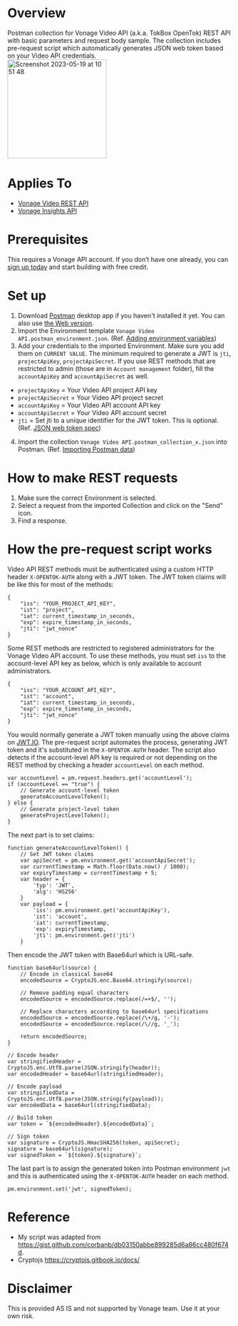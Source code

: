 # Overview
Postman collection for Vonage Video API (a.k.a. TokBox OpenTok) REST API with basic parameters and request body sample. The collection includes pre-request script which automatically generates JSON web token based on your Video API credentials.  
<img width="222" alt="Screenshot 2023-05-19 at 10 51 48" src="https://github.com/ydumburs/vonage-video-api-postman-collection/assets/45432538/55b28857-9b24-4bad-9c8a-2216ffe90ed6">

# Applies To
- [Vonage Video REST API](https://tokbox.com/developer/rest/)
- [Vonage Insights API](https://tokbox.com/developer/guides/insights/)

# Prerequisites
This requires a Vonage API account. If you don’t have one already, you can [sign up today](https://www.vonage.co.uk/communications-apis/video/) and start building with free credit. 

# Set up
1. Download [Postman](https://www.postman.com/downloads/) desktop app if you haven't installed it yet. You can also use [the Web version](https://blog.postman.com/announcing-postman-for-the-web-now-in-open-beta/).
2. Import the Environment template `Vonage Video API.postman_environment.json`. (Ref. [Adding environment variables](https://learning.postman.com/docs/sending-requests/managing-environments/#adding-environment-variables))
3. Add your credentials to the imported Environment. Make sure you add them on `CURRENT VALUE`. The minimum required to generate a JWT is `jti`, `projectApiKey`, `projectApiSecret`. If you use REST methods that are restricted to admin (those are in `Account management` folder), fill the `accountApiKey` and `accountApiSecret` as well.  
- `projectApiKey` = Your Video API project API key  
- `projectApiSecret` = Your Video API project secret  
- `accountApiKey` = Your Video API account API key  
- `accountApiSecret` = Your Video API account secret  
- `jti` = Set jti to a unique identifier for the JWT token. This is optional. (Ref. [JSON web token spec](https://datatracker.ietf.org/doc/html/rfc7519#section-4.1.7)) 
4. Import the collection `Vonage Video API.postman_collection_x.json` into Postman. (Ref. [Importing Postman data](https://learning.postman.com/docs/getting-started/importing-and-exporting-data/#importing-postman-data))

# How to make REST requests
1. Make sure the correct Environment is selected.
2. Select a request from the imported Collection and click on the "Send" icon.
3. Find a response.

# How the pre-request script works
Video API REST methods must be authenticated using a custom HTTP header `X-OPENTOK-AUTH` along with a JWT token.
The JWT token claims will be like this for most of the methods:

    {
        "iss": "YOUR_PROJECT_API_KEY",
        "ist": "project",
        "iat": current_timestamp_in_seconds,
        "exp": expire_timestamp_in_seconds,
        "jti": "jwt_nonce"
    }
    
Some REST methods are restricted to registered administrators for the Vonage Video API account. 
To use these methods, you must set `iss` to the account-level API key as below, which is only available to account administrators.

    {
        "iss": "YOUR_ACCOUNT_API_KEY",
        "ist": "account",
        "iat": current_timestamp_in_seconds,
        "exp": expire_timestamp_in_seconds,
        "jti": "jwt_nonce"
    }

You would normally generate a JWT token manually using the above claims on [JWT.IO](https://jwt.io/).
The pre-request script automates the process, generating JWT token and it's substituted in the `X-OPENTOK-AUTH` header.
The script also detects if the account-level API key is required or not depending on the REST method by checking a header `accountLevel` on each method.

    var accountLevel = pm.request.headers.get('accountLevel');
    if (accountLevel == "true") {
        // Generate account-level token
        generateAccountLevelToken();
    } else {
        // Generate project-level token
        generateProjectLevelToken();
    }

The next part is to set claims:

    function generateAccountLevelToken() {
        // Set JWT token claims
        var apiSecret = pm.environment.get('accountApiSecret');
        var currentTimestamp = Math.floor(Date.now() / 1000);
        var expiryTimestamp = currentTimestamp + 5;
        var header = {
            'typ': 'JWT',
            'alg': 'HS256'
        }
        var payload = {
            'iss': pm.environment.get('accountApiKey'),
            'ist': 'account',
            'iat': currentTimestamp,
            'exp': expiryTimestamp,
            'jti': pm.environment.get('jti')
        }

Then encode the JWT token with Base64url which is URL-safe.

    function base64url(source) {
        // Encode in classical base64
        encodedSource = CryptoJS.enc.Base64.stringify(source);

        // Remove padding equal characters
        encodedSource = encodedSource.replace(/=+$/, '');

        // Replace characters according to base64url specifications
        encodedSource = encodedSource.replace(/\+/g, '-');
        encodedSource = encodedSource.replace(/\//g, '_');

        return encodedSource;
    }

    // Encode header
    var stringifiedHeader = CryptoJS.enc.Utf8.parse(JSON.stringify(header));
    var encodedHeader = base64url(stringifiedHeader);

    // Encode payload
    var stringifiedData = CryptoJS.enc.Utf8.parse(JSON.stringify(payload));
    var encodedData = base64url(stringifiedData);

    // Build token
    var token = `${encodedHeader}.${encodedData}`;
    
    // Sign token
    var signature = CryptoJS.HmacSHA256(token, apiSecret);
    signature = base64url(signature);
    var signedToken = `${token}.${signature}`;

The last part is to assign the generated token into Postman environment `jwt` and this is authenticated using the `X-OPENTOK-AUTH` header on each method.

    pm.environment.set('jwt', signedToken);

# Reference
- My script was adapted from https://gist.github.com/corbanb/db03150abbe899285d6a86cc480f674d.  
- Cryptojs https://cryptojs.gitbook.io/docs/

# Disclaimer
This is provided AS IS and not supported by Vonage team. Use it at your own risk.
